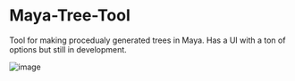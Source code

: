 # Maya-Tree-Tool

Tool for making procedualy generated trees in Maya. Has a UI with a ton of options but still in development.

![image](https://github.com/RLG42/Maya-Tree-Tool/assets/74846782/c589acd3-86fc-417a-99ef-94c82eccd22d)
